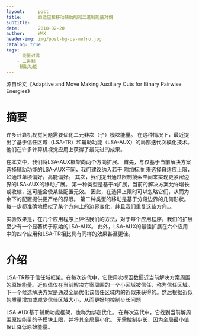 ```yaml
---
layout:     post
title:      自适应和移动辅助削减二进制能量对偶
subtitle:   
date:       2018-02-20
author:     WMX
header-img: img/post-bg-os-metro.jpg
catalog: true
tags:
    - 能量对偶
    - 二进制
    -辅助功能
---
```

源自论文《Adaptive and Move Making Auxiliary Cuts for Binary Pairwise Energies》

# 摘要

许多计算机视觉问题需要优化二元非次（子）模块能量。 
在这种情况下，最近提出了基于信任区域（LSA-TR）和辅助功能（LSA-AUX）的局部迭代次模化技术。 他们在许多计算机视觉应用上获得了最先进的成果。

在本文中，我们将LSA-AUX框架向两个方向扩展。
首先，与仅基于当前解决方案选择辅助功能的LSA-AUX不同，我们建议纳入若干 附加标准 来选择自适应上限，如通过单项偏好，高能偏好。
其次，我们提出通过限制搜索空间来实现更紧密边界的LSA-AUX的移动扩展。
第一种类型是基于α扩展，当前的解决方案允许增长或收缩，这可能会使某些配置无效。 因此，在选择上限时可以忽略它们，从而为余下的配置提供更严格的界限。 
第二种类型的移动是基于分段边界的几何形状。 每一步都准确地模拟了某个方向上的边界变化，并且我们重复这些方向。。

实验效果是，在几个应用程序上评估我们的方法，对于每个应用程序，我们的扩展至少有一个显著优于原始的LSA-AUX。 
此外，LSA-AUX的最佳扩展在六个应用中的四个应用和LSA-TR相比具有同样的效果甚至更佳。

# 介绍

LSA-TR基于信任域框架。在每次迭代中，它使用次模函数逼近当前解决方案周围的原始能量。近似值仅在当前解决方案周围的一个小区域被信任，称为信任区域。
下一个候选解决方案是通过全局优化该信任区域内的近似来获得的。然后根据近似的质量增加或减少信任区域大小，从而更好地控制步长问题

LSA-AUX基于辅助功能框架，也称为绑定优化。 在每次迭代中，它找到当前解周围原始能量的子模块上限，并将其全局最小化。
无需控制步长，因为全局最小值保证降低原始能量。

